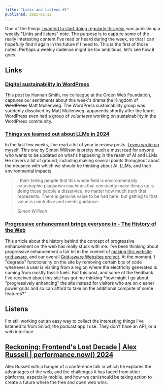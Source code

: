 ```yaml
---
title: "Links and listens #1"
published: 2025-01-12
---
```


One of the things [I wanted to start doing regularly this year](https://fershad.com/notes/start-stop-continue-2025/#making-a-weekly-links-and-listens-list) was publishing a weekly "Links and listens" note. The purpose is to capture some of the really interesting content I've read or heard during the week, so that I can hopefully find it again in the future if I need to. This is the first of those notes. Perhaps a weekly cadence might be too ambitious, let's see how it goes.

## Links

### [Digital sustainability in WordPress](https://www.thegreenwebfoundation.org/news/digital-sustainability-in-wordpress/)

This post by Hannah Smith, my colleague at the Green Web Foundation, captures our sentiments about this week's drama the Kingdom of ~~WordPress~~ Matt Mullenweg. The WordPress sustainability group was suddenly dissolved by Matt Mullenweg, apparently shortly after the learnt WordPress even had a group of *volunteers* working on sustainability in the WordPress community.

### [Things we learned out about LLMs in 2024](https://simonwillison.net/2024/Dec/31/llms-in-2024/)

In the last few weeks, I've read a lot of year in review posts. [I even wrote on myself](https://fershad.com/writing/2024-in-review/). This one by Simon Willison is pretty much a must read for anyone who wants to be updated on what's happening in the realm of AI and LLMs. He covers a lot of ground, including making several points throughout about the neuance with which we should be thinking about AI, LLMs, and their environmental impacts.

> I think telling people that this whole field is environmentally catastrophic plagiarism machines that constantly make things up is doing those people a disservice, no matter how much truth that represents. There is genuine value to be had here, but getting to that value is unintuitive and needs guidance.
>
> <cite>Simon Willison</cite>

### [Progressive enhancement brings everyone in - The History of the Web](https://thehistoryoftheweb.com/the-inclusive-web-of-progressive-enhancement/)

This article about the history behind the concept of progressive enhancement on the web has really stuck with me. I've been thinking about progressive enhancement a fair bit in the context of [making this website grid aware](https://fershad.com/writing/making-this-website-grid-aware/), and our overall [Grid-aware Websites project](https://www.thegreenwebfoundation.org/tools/grid-aware-websites/). At the moment, I "degrade" functionality on the site by removing certain bits of code whenever a user is visiting from a region where the electricity generated is coming from mostly fossil-fuels. But this post, and some of the feedback I've received about this site has got me thinking *how might I go about "progressively enhancing" the site instead for visitors who are on cleaner power grids and so can afford to take on the additional compute of some features?"

## Listens

I'm still working out an easy way to collect the interesting things I've listened to from Snipd, the podcast app I use. They don't have an API, or a web interface.

## [Reckoning: Frontend's Lost Decade | Alex Russell | performance.now() 2024](https://m.youtube.com/watch?v=0XwWVjQOmyg)

Alex Russell with a banger of a conference talk in which he explores the advantages of the web, and the challenges it has faced from other platforms, especially mobile, and how we can/should be taking action to create a future where the free and open web wins.

